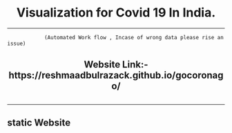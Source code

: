 <h1 align="center"> Visualization for Covid 19 In India.</h1>

------------------------------------------------
                
                (Automated Work flow , Incase of wrong data please rise an issue)
                                                                                  

<h2 align="center">Website Link:- https://reshmaadbulrazack.github.io/gocoronago/  <h2>
  
  ------------------------------------------------------------------------------------
  
static Website
  --------------------------------------------------------------------------------------
